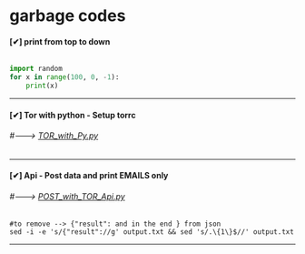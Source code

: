 # garbage codes

#### [✔] print from top to down
```python

import random 
for x in range(100, 0, -1):
    print(x)
```
---
#### [✔] Tor with python - Setup torrc
######  #---> [TOR_with_Py.py](https://github.com/t4t34m/0xc0d3/blob/main/python/TOR_with_Py.py "Tor with python - Setup torrc")
---
#### [✔] Api - Post data and print EMAILS only 
######  #---> [POST_with_TOR_Api.py](https://github.com/t4t34m/0xc0d3/blob/main/python/POST_with_TOR_Api.py "READY TO USE CHANGE URL TO TARGET")
    #to remove --> {"result": and in the end } from json
    sed -i -e 's/{"result"://g' output.txt && sed 's/.\{1\}$//' output.txt
---
